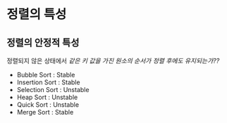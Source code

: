 # 정렬의 특성

## 정렬의 안정적 특성

정렬되지 않은 상태에서 _같은 키 값을 가진 원소의 순서가 정렬 후에도 유지되는가??_

- Bubble Sort : Stable
- Insertion Sort : Stable
- Selection Sort : Unstable
- Heap Sort : Unstable
- Quick Sort : Unstable
- Merge Sort : Stable

